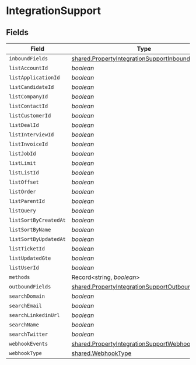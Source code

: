 # IntegrationSupport


## Fields

| Field                                                                                                                     | Type                                                                                                                      | Required                                                                                                                  | Description                                                                                                               |
| ------------------------------------------------------------------------------------------------------------------------- | ------------------------------------------------------------------------------------------------------------------------- | ------------------------------------------------------------------------------------------------------------------------- | ------------------------------------------------------------------------------------------------------------------------- |
| `inboundFields`                                                                                                           | [shared.PropertyIntegrationSupportInboundFields](../../../sdk/models/shared/propertyintegrationsupportinboundfields.md)   | :heavy_minus_sign:                                                                                                        | N/A                                                                                                                       |
| `listAccountId`                                                                                                           | *boolean*                                                                                                                 | :heavy_minus_sign:                                                                                                        | N/A                                                                                                                       |
| `listApplicationId`                                                                                                       | *boolean*                                                                                                                 | :heavy_minus_sign:                                                                                                        | N/A                                                                                                                       |
| `listCandidateId`                                                                                                         | *boolean*                                                                                                                 | :heavy_minus_sign:                                                                                                        | N/A                                                                                                                       |
| `listCompanyId`                                                                                                           | *boolean*                                                                                                                 | :heavy_minus_sign:                                                                                                        | N/A                                                                                                                       |
| `listContactId`                                                                                                           | *boolean*                                                                                                                 | :heavy_minus_sign:                                                                                                        | N/A                                                                                                                       |
| `listCustomerId`                                                                                                          | *boolean*                                                                                                                 | :heavy_minus_sign:                                                                                                        | N/A                                                                                                                       |
| `listDealId`                                                                                                              | *boolean*                                                                                                                 | :heavy_minus_sign:                                                                                                        | N/A                                                                                                                       |
| `listInterviewId`                                                                                                         | *boolean*                                                                                                                 | :heavy_minus_sign:                                                                                                        | N/A                                                                                                                       |
| `listInvoiceId`                                                                                                           | *boolean*                                                                                                                 | :heavy_minus_sign:                                                                                                        | N/A                                                                                                                       |
| `listJobId`                                                                                                               | *boolean*                                                                                                                 | :heavy_minus_sign:                                                                                                        | N/A                                                                                                                       |
| `listLimit`                                                                                                               | *boolean*                                                                                                                 | :heavy_minus_sign:                                                                                                        | N/A                                                                                                                       |
| `listListId`                                                                                                              | *boolean*                                                                                                                 | :heavy_minus_sign:                                                                                                        | N/A                                                                                                                       |
| `listOffset`                                                                                                              | *boolean*                                                                                                                 | :heavy_minus_sign:                                                                                                        | N/A                                                                                                                       |
| `listOrder`                                                                                                               | *boolean*                                                                                                                 | :heavy_minus_sign:                                                                                                        | N/A                                                                                                                       |
| `listParentId`                                                                                                            | *boolean*                                                                                                                 | :heavy_minus_sign:                                                                                                        | N/A                                                                                                                       |
| `listQuery`                                                                                                               | *boolean*                                                                                                                 | :heavy_minus_sign:                                                                                                        | N/A                                                                                                                       |
| `listSortByCreatedAt`                                                                                                     | *boolean*                                                                                                                 | :heavy_minus_sign:                                                                                                        | N/A                                                                                                                       |
| `listSortByName`                                                                                                          | *boolean*                                                                                                                 | :heavy_minus_sign:                                                                                                        | N/A                                                                                                                       |
| `listSortByUpdatedAt`                                                                                                     | *boolean*                                                                                                                 | :heavy_minus_sign:                                                                                                        | N/A                                                                                                                       |
| `listTicketId`                                                                                                            | *boolean*                                                                                                                 | :heavy_minus_sign:                                                                                                        | N/A                                                                                                                       |
| `listUpdatedGte`                                                                                                          | *boolean*                                                                                                                 | :heavy_minus_sign:                                                                                                        | N/A                                                                                                                       |
| `listUserId`                                                                                                              | *boolean*                                                                                                                 | :heavy_minus_sign:                                                                                                        | N/A                                                                                                                       |
| `methods`                                                                                                                 | Record<string, *boolean*>                                                                                                 | :heavy_minus_sign:                                                                                                        | N/A                                                                                                                       |
| `outboundFields`                                                                                                          | [shared.PropertyIntegrationSupportOutboundFields](../../../sdk/models/shared/propertyintegrationsupportoutboundfields.md) | :heavy_minus_sign:                                                                                                        | N/A                                                                                                                       |
| `searchDomain`                                                                                                            | *boolean*                                                                                                                 | :heavy_minus_sign:                                                                                                        | N/A                                                                                                                       |
| `searchEmail`                                                                                                             | *boolean*                                                                                                                 | :heavy_minus_sign:                                                                                                        | N/A                                                                                                                       |
| `searchLinkedinUrl`                                                                                                       | *boolean*                                                                                                                 | :heavy_minus_sign:                                                                                                        | N/A                                                                                                                       |
| `searchName`                                                                                                              | *boolean*                                                                                                                 | :heavy_minus_sign:                                                                                                        | N/A                                                                                                                       |
| `searchTwitter`                                                                                                           | *boolean*                                                                                                                 | :heavy_minus_sign:                                                                                                        | N/A                                                                                                                       |
| `webhookEvents`                                                                                                           | [shared.PropertyIntegrationSupportWebhookEvents](../../../sdk/models/shared/propertyintegrationsupportwebhookevents.md)[] | :heavy_minus_sign:                                                                                                        | N/A                                                                                                                       |
| `webhookType`                                                                                                             | [shared.WebhookType](../../../sdk/models/shared/webhooktype.md)                                                           | :heavy_minus_sign:                                                                                                        | N/A                                                                                                                       |